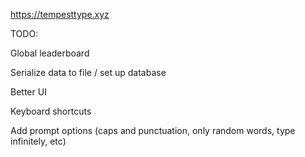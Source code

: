 https://tempesttype.xyz

TODO:


Global leaderboard


Serialize data to file / set up database


Better UI


Keyboard shortcuts


Add prompt options (caps and punctuation, only random words, type infinitely, etc)
